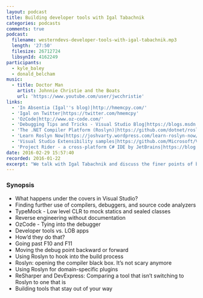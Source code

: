 ```yaml
---
layout: podcast
title: Building developer tools with Igal Tabachnik
categories: podcasts
comments: true
podcast:
  filename: westerndevs-developer-tools-with-igal-tabachnik.mp3
  length: '27:50'
  filesize: 26712724
  libsynId: 4162249
participants:
  - kyle_baley
  - donald_belcham
music:
  - title: Doctor Man
    artist: Johnnie Christie and the Boats
    url: 'https://www.youtube.com/user/jwcchristie'
links:
  - 'In Absentia (Igal''s blog)|http://hmemcpy.com/'
  - 'Igal on Twitter|https://twitter.com/hmemcpy'
  - 'OzCode|http://www.oz-code.com/'
  - 'Debugging Tips and Tricks - Visual Studio Blog|https://blogs.msdn.microsoft.com/visualstudio/2015/05/22/debugging-tips-and-tricks'
  - 'The .NET Compiler Platform (Roslyn)|https://github.com/dotnet/roslyn'
  - 'Learn Roslyn Now|https://joshvarty.wordpress.com/learn-roslyn-now/'
  - 'Visual Studio Extensibility samples|https://github.com/Microsoft/VSSDK-Extensibility-Samples'
  - 'Project Rider - a cross-platform C# IDE by JetBrains|https://blog.jetbrains.com/dotnet/2016/01/13/project-rider-a-csharp-ide/'
date: 2016-02-29 15:57:40
recorded: 2016-01-22
excerpt: "We talk with Igal Tabachnik and discuss the finer points of building tools for Visual Studio"
---
```


### Synopsis

* What happens under the covers in Visual Studio?
* Finding further use of compilers, debuggers, and source code analyzers
* TypeMock - Low level CLR to mock statics and sealed classes
* Reverse engineering without documentation
* OzCode - Tying into the debugger
* Developer tools vs. LOB apps
* How’d they do that?
* Going past F10 and F11
* Moving the debug point backward or forward
* Using Roslyn to hook into the build process
* Roslyn: opening the compiler black box. It’s not scary anymore
* Using Roslyn for domain-specific plugins
* ReSharper and DevExpress: Comparing a tool that isn’t switching to Roslyn to one that is
* Building tools that stay out of your way
